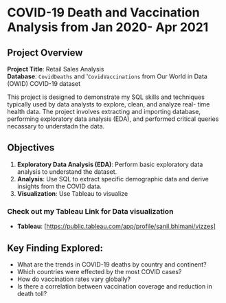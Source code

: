 # COVID-19 Death and Vaccination Analysis from Jan 2020- Apr 2021


## Project Overview

**Project Title**: Retail Sales Analysis  
**Database**: `CovidDeaths` and '`CovidVaccinations` from Our World in Data (OWID) COVID-19 dataset

This project is designed to demonstrate my SQL skills and techniques typically used by data analysts to explore, clean, and analyze real- time health data. The project involves extracting and importing database, performing exploratory data analysis (EDA), and performed critical queries necassary to understadn the data.

## Objectives

1. **Exploratory Data Analysis (EDA)**: Perform basic exploratory data analysis to understand the dataset.
2. **Analysis**: Use SQL to extract specific demographic data and derive insights from the COVID data.
3. **Visualization**: Use Tableau to visualize

### Check out my Tableau Link for Data visualization 
- **Tableau**: [https://public.tableau.com/app/profile/sanil.bhimani/vizzes]


## Key Finding Explored: 

- What are the trends in COVID-19 deaths by country and continent?
- Which countries were effected by the most COVID cases? 
- How do vaccination rates vary globally?
- Is there a correlation between vaccination coverage and reduction in death toll?





